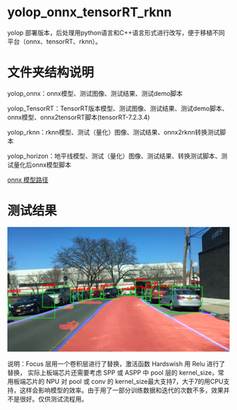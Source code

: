 # yolop_onnx_tensorRT_rknn

yolop 部署版本，后处理用python语言和C++语言形式进行改写，便于移植不同平台（onnx、tensorRT、rknn）。

# 文件夹结构说明

yolop_onnx：onnx模型、测试图像、测试结果、测试demo脚本

yolop_TensorRT：TensorRT版本模型、测试图像、测试结果、测试demo脚本、onnx模型、onnx2tensorRT脚本(tensorRT-7.2.3.4)

yolop_rknn：rknn模型、测试（量化）图像、测试结果、onnx2rknn转换测试脚本

yolop_horizon：地平线模型、测试（量化）图像、测试结果、转换测试脚本、测试量化后onnx模型脚本

[onnx 模型路径](https://github.com/cqu20160901/yolop_onnx_tensorRT_rknn/releases/tag/v1.0.0)

# 测试结果

![image](https://github.com/cqu20160901/yolop_onnx_tensorRT_rknn/blob/main/yolop_onnx/onnx_result.jpg)

说明：Focus 层用一个卷积层进行了替换，激活函数 Hardswish 用 Relu 进行了替换， 实际上板端芯片还需要考虑 SPP 或 ASPP 中 pool 层的 kernel_size，常用板端芯片的 NPU 对 pool 或 conv 的 kernel_size最大支持7，大于7的用CPU支持，这样会影响模型的效率。由于用了一部分训练数据和迭代的次数不多，效果并不是很好。仅供测试流程用。


